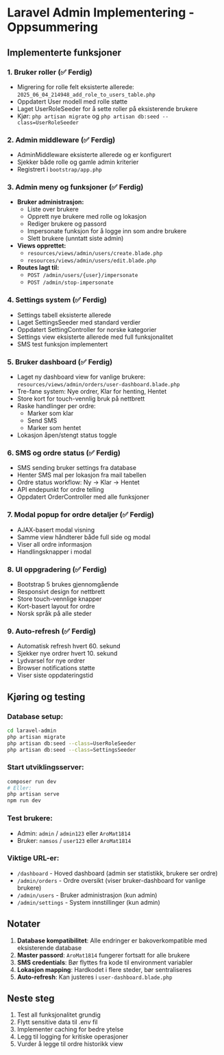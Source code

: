 # Laravel Admin Implementering - Oppsummering

## Implementerte funksjoner

### 1. Bruker roller (✅ Ferdig)
- Migrering for rolle felt eksisterte allerede: `2025_06_04_214948_add_role_to_users_table.php`
- Oppdatert User modell med rolle støtte
- Laget UserRoleSeeder for å sette roller på eksisterende brukere
- Kjør: `php artisan migrate` og `php artisan db:seed --class=UserRoleSeeder`

### 2. Admin middleware (✅ Ferdig)
- AdminMiddleware eksisterte allerede og er konfigurert
- Sjekker både rolle og gamle admin kriterier
- Registrert i `bootstrap/app.php`

### 3. Admin meny og funksjoner (✅ Ferdig)
- **Bruker administrasjon:**
  - Liste over brukere
  - Opprett nye brukere med rolle og lokasjon
  - Rediger brukere og passord
  - Impersonate funksjon for å logge inn som andre brukere
  - Slett brukere (unntatt siste admin)
- **Views opprettet:**
  - `resources/views/admin/users/create.blade.php`
  - `resources/views/admin/users/edit.blade.php`
- **Routes lagt til:**
  - `POST /admin/users/{user}/impersonate`
  - `POST /admin/stop-impersonate`

### 4. Settings system (✅ Ferdig)
- Settings tabell eksisterte allerede
- Laget SettingsSeeder med standard verdier
- Oppdatert SettingController for norske kategorier
- Settings view eksisterte allerede med full funksjonalitet
- SMS test funksjon implementert

### 5. Bruker dashboard (✅ Ferdig)
- Laget ny dashboard view for vanlige brukere: `resources/views/admin/orders/user-dashboard.blade.php`
- Tre-fane system: Nye ordrer, Klar for henting, Hentet
- Store kort for touch-vennlig bruk på nettbrett
- Raske handlinger per ordre:
  - Marker som klar
  - Send SMS
  - Marker som hentet
- Lokasjon åpen/stengt status toggle

### 6. SMS og ordre status (✅ Ferdig)
- SMS sending bruker settings fra database
- Henter SMS mal per lokasjon fra mail tabellen
- Ordre status workflow: Ny → Klar → Hentet
- API endepunkt for ordre telling
- Oppdatert OrderController med alle funksjoner

### 7. Modal popup for ordre detaljer (✅ Ferdig)
- AJAX-basert modal visning
- Samme view håndterer både full side og modal
- Viser all ordre informasjon
- Handlingsknapper i modal

### 8. UI oppgradering (✅ Ferdig)
- Bootstrap 5 brukes gjennomgående
- Responsivt design for nettbrett
- Store touch-vennlige knapper
- Kort-basert layout for ordre
- Norsk språk på alle steder

### 9. Auto-refresh (✅ Ferdig)
- Automatisk refresh hvert 60. sekund
- Sjekker nye ordrer hvert 10. sekund
- Lydvarsel for nye ordrer
- Browser notifications støtte
- Viser siste oppdateringstid

## Kjøring og testing

### Database setup:
```bash
cd laravel-admin
php artisan migrate
php artisan db:seed --class=UserRoleSeeder
php artisan db:seed --class=SettingsSeeder
```

### Start utviklingsserver:
```bash
composer run dev
# Eller:
php artisan serve
npm run dev
```

### Test brukere:
- Admin: `admin` / `admin123` eller `AroMat1814`
- Bruker: `namsos` / `user123` eller `AroMat1814`

### Viktige URL-er:
- `/dashboard` - Hoved dashboard (admin ser statistikk, brukere ser ordre)
- `/admin/orders` - Ordre oversikt (viser bruker-dashboard for vanlige brukere)
- `/admin/users` - Bruker administrasjon (kun admin)
- `/admin/settings` - System innstillinger (kun admin)

## Notater

1. **Database kompatibilitet**: Alle endringer er bakoverkompatible med eksisterende database
2. **Master passord**: `AroMat1814` fungerer fortsatt for alle brukere
3. **SMS credentials**: Bør flyttes fra kode til environment variabler
4. **Lokasjon mapping**: Hardkodet i flere steder, bør sentraliseres
5. **Auto-refresh**: Kan justeres i `user-dashboard.blade.php`

## Neste steg

1. Test all funksjonalitet grundig
2. Flytt sensitive data til .env fil
3. Implementer caching for bedre ytelse
4. Legg til logging for kritiske operasjoner
5. Vurder å legge til ordre historikk view